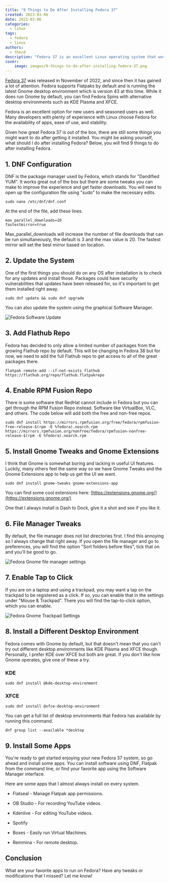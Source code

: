 ```yaml
---
title: "9 Things to Do After Installing Fedora 37"
created: 2023-03-06
date: 2023-03-06
categories: 
  - linux
tags: 
  - fedora
  - linux
authors: 
  - thecd
description: "Fedora 37 is an excellent Linux operating system that works well for new and experienced users. This list covers 9 things to do after install."
cover:
    image: images/9-things-to-do-after-installing-fedora-37.png
---
```


[Fedora 37](https://getfedora.org/) was released in November of 2022, and since then it has gained a lot of attention. Fedora supports Flatpaks by default and is running the latest Gnome desktop environment which is version 43 at this time. While it does run Gnome by default, you can find Fedora Spins with alternative desktop environments such as KDE Plasma and XFCE.

Fedora is an excellent option for new users and seasoned users as well. Many developers with plenty of experience with Linux choose Fedora for the availability of apps, ease of use, and stability.

Given how great Fedora 37 is out of the box, there are still some things you might want to do after getting it installed. You might be asking yourself, what should I do after installing Fedora? Below, you will find 9 things to do after installing Fedora.

## 1\. DNF Configuration

DNF is the package manager used by Fedora, which stands for "Dandified YUM". It works great out of the box but there are some tweaks you can make to improve the experience and get faster downloads. You will need to open up the configuration file using "sudo" to make the necessary edits.

```
sudo nano /etc/dnf/dnf.conf
```

At the end of the file, add these lines.

```
max_parallel_downloads=10
fastestmirror=true
```

Max\_parallel\_downloads will increase the number of file downloads that can be run simultaneously, the default is 3 and the max value is 20. The fastest mirror will set the best mirror based on location.

## 2\. Update the System

One of the first things you should do on any OS after installation is to check for any updates and install those. Packages could have security vulnerabilities that updates have been released for, so it's important to get them installed right away.

```
sudo dnf update && sudo dnf upgrade
```

You can also update the system using the graphical Software Manager.

![Fedora Software Update](images/image-14-1024x646.png)

## 3\. Add Flathub Repo

Fedora has decided to only allow a limited number of packages from the growing Flathub repo by default. This will be changing in Fedora 38 but for now, we need to add the full Flathub repo to get access to all of the great packages there.

```
flatpak remote-add --if-not-exists flathub https://flathub.org/repo/flathub.flatpakrepo
```

## 4\. Enable RPM Fusion Repo

There is some software that RedHat cannot include in Fedora but you can get through the RPM Fusion Repo instead. Software like VirtualBox, VLC, and others. The code below will add both the free and non-free repos.

```
sudo dnf install https://mirrors.rpmfusion.org/free/fedora/rpmfusion-free-release-$(rpm -E %fedora).noarch.rpm https://mirrors.rpmfusion.org/nonfree/fedora/rpmfusion-nonfree-release-$(rpm -E %fedora).noarch.rpm
```

## 5\. Install Gnome Tweaks and Gnome Extensions

I think that Gnome is somewhat boring and lacking in useful UI features. Luckily, many others feel the same way so we have Gnome Tweaks and the Gnome Extensions app to help us get the UI we want.

```
sudo dnf install gnome-tweaks gnome-extensions-app
```

You can find some cool extensions here: [https://extensions.gnome.org/](https://extensions.gnome.org/)

One that I always install is Dash to Dock, give it a shot and see if you like it.

## 6\. File Manager Tweaks

By default, the file manager does not list directories first. I find this annoying so I always change that right away. If you open the file manager and go to preferences, you will find the option "Sort folders before files", tick that on and you'll be good to go.

![Fedora Gnome file manager settings](images/Screenshot-from-2023-03-06-15-52-15.png)

## 7\. Enable Tap to Click

If you are on a laptop and using a trackpad, you may want a tap on the trackpad to be registered as a click. If so, you can enable that in the settings under "Mouse & Trackpad". There you will find the tap-to-click option, which you can enable.

![Fedora Gnome Trackpad Settings](images/Screenshot-from-2023-03-06-15-54-49.png)

## 8\. Install a Different Desktop Environment

Fedora comes with Gnome by default, but that doesn't mean that you can't try out different desktop environments like KDE Plasma and XFCE though. Personally, I prefer KDE over XFCE but both are great. If you don't like how Gnome operates, give one of these a try.

### KDE

```
sudo dnf install @kde-desktop-environment
```

### XFCE

```
sudo dnf install @xfce-desktop-environment
```

You can get a full list of desktop environments that Fedora has available by running this command.

```
dnf group list --available *desktop
```

## 9\. Install Some Apps

You're ready to get started enjoying your new Fedora 37 system, so go ahead and install some apps. You can install software using DNF, Flatpak from the command line, or find your favorite app using the Software Manager interface.

Here are some apps that I almost always install on every system.

- Flatseal - Manage Flatpak app permissions.

- OB Studio - For recording YouTube videos.

- Kdenlive - For editing YouTube videos.

- Spotify

- Boxes - Easily run Virtual Machines.

- Remmina - For remote desktop.

## Conclusion

What are your favorite apps to run on Fedora? Have any tweaks or modifications that I missed? Let me know!
